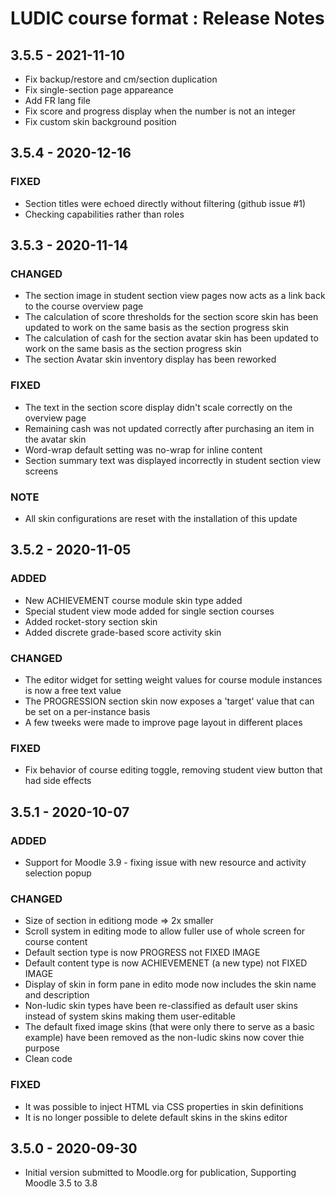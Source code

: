 # LUDIC course format : Release Notes

## 3.5.5 - 2021-11-10
- Fix backup/restore and cm/section duplication
- Fix single-section page appareance
- Add FR lang file
- Fix score and progress display when the number is not an integer
- Fix custom skin background position

## 3.5.4 - 2020-12-16

### FIXED
- Section titles were echoed directly without filtering (github issue #1)
- Checking capabilities rather than roles

## 3.5.3 - 2020-11-14

### CHANGED

- The section image in student section view pages now acts as a link back to the course overview page
- The calculation of score thresholds for the section score skin has been updated to work on the same basis as the section progress skin
- The calculation of cash for the section avatar skin has been updated to work on the same basis as the section progress skin
- The section Avatar skin inventory display has been reworked

### FIXED

- The text in the section score display didn't scale correctly on the overview page
- Remaining cash was not updated correctly after purchasing an item in the avatar skin
- Word-wrap default setting was no-wrap for inline content
- Section summary text was displayed incorrectly in student section view screens

### NOTE

- All skin configurations are reset with the installation of this update

## 3.5.2 - 2020-11-05

### ADDED

- New ACHIEVEMENT course module skin type added
- Special student view mode added for single section courses
- Added rocket-story section skin
- Added discrete grade-based score activity skin

### CHANGED

- The editor widget for setting weight values for course module instances is now a free text value
- The PROGRESSION section skin now exposes a 'target' value that can be set on a per-instance basis
- A few tweeks were made to improve page layout in different places

### FIXED

- Fix behavior of course editing toggle, removing student view button that had side effects

## 3.5.1 - 2020-10-07

### ADDED

- Support for Moodle 3.9 - fixing issue with new resource and activity selection popup

### CHANGED

- Size of section in editiong mode => 2x smaller
- Scroll system in editing mode to allow fuller use of whole screen for course content
- Default section type is now PROGRESS not FIXED IMAGE
- Default content type is now ACHIEVEMENET (a new type) not FIXED IMAGE
- Display of skin in form pane in edito mode now includes the skin name and description
- Non-ludic skin types have been re-classified as default user skins instead of system skins making them user-editable
- The default fixed image skins (that were only there to serve as a basic example) have been removed as the non-ludic skins now cover thie purpose
- Clean code

### FIXED

- It was possible to inject HTML via CSS properties in skin definitions
- It is no longer possible to delete default skins in the skins editor

## 3.5.0 - 2020-09-30

- Initial version submitted to Moodle.org for publication, Supporting Moodle 3.5 to 3.8
